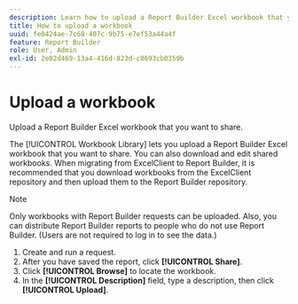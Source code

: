 ```yaml
---
description: Learn how to upload a Report Builder Excel workbook that you want to share.
title: How to upload a workbook
uuid: fe0424ae-7c68-407c-9b75-e7ef53a44a4f
feature: Report Builder
role: User, Admin
exl-id: 2e02d469-13a4-416d-823d-c8693cb0359b
---
```

# Upload a workbook

Upload a Report Builder Excel workbook that you want to share.

The [!UICONTROL Workbook Library] lets you upload a Report Builder Excel workbook that you want to share. You can also download and edit shared workbooks. When migrating from ExcelClient to Report Builder, it is recommended that you download workbooks from the ExcelClient repository and then upload them to the Report Builder repository.

>[!NOTE]
>
>Only workbooks with Report Builder requests can be uploaded. Also, you can distribute Report Builder reports to people who do not use Report Builder. (Users are not required to log in to see the data.)

1. Create and run a request.
1. After you have saved the report, click **[!UICONTROL Share]**.
1. Click **[!UICONTROL Browse]** to locate the workbook.
1. In the **[!UICONTROL Description]** field, type a description, then click **[!UICONTROL Upload]**.
